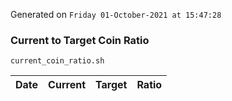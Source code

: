 Generated on `Friday 01-October-2021 at 15:47:28`

### Current to Target Coin Ratio
`current_coin_ratio.sh`

Date|Current|Target|Ratio
---|---|---|---
